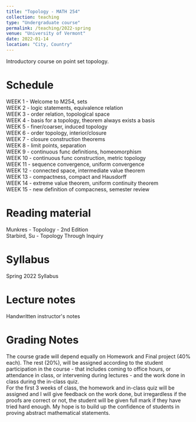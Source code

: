 ```yaml
---
title: "Topology - MATH 254"
collection: teaching
type: "Undergraduate course"
permalink: /teaching/2022-spring
venue: "University of Vermont"
date: 2022-01-14
location: "City, Country"
---
```


Introductory course on point set topology. 

Schedule
======
WEEK 1 - Welcome to M254, sets  
WEEK 2 - logic statements, equivalence relation  
WEEK 3 - order relation, topological space  
WEEK 4 - basis for a topology, theorem always exists a basis  
WEEK 5 - finer/coarser, induced topology  
WEEK 6 - order topology, interior/closure  
WEEK 7 - closure construction theorems  
WEEK 8 - limit points, separation  
WEEK 9 - continuous func definitions, homeomorphism  
WEEK 10 - continuous func construction, metric topology  
WEEK 11 - sequence convergence, uniform convergence  
WEEK 12 - connected space, intermediate value theorem  
WEEK 13 - compactness, compact and Hausdorff  
WEEK 14 - extreme value theorem, uniform continuity theorem  
WEEK 15 - new definition of compacness, semester review  

Reading material
======
Munkres - Topology - 2nd Edition  
Starbird, Su - Topology Through Inquiry

# Syllabus
Spring 2022 Syllabus

# Lecture notes
Handwritten instructor's notes

Grading Notes
======
The course grade will depend equally on Homework and Final project (40% each). The rest (20%), will be assigned according to the student participation in the course - that includes coming to office hours, or attendance in class, or intervening during lectures - and the work done in class during the in-class quiz.  
For the first 3 weeks of class, the homework and in-class quiz will be assigned and I will give feedback on the work done, but irregardless if the proofs are correct or not, the student will be given full mark if they have tried hard enough. My hope is to build up the confidence of students in proving abstract mathematical statements.
